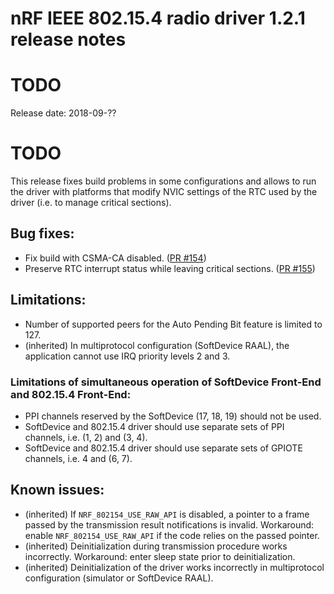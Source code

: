 # nRF IEEE 802.15.4 radio driver 1.2.1 release notes

# TODO
Release date: 2018-09-??
# TODO

This release fixes build problems in some configurations and allows to run the driver with platforms that modify NVIC settings of the RTC used by the driver (i.e. to manage critical sections).

## Bug fixes:
* Fix build with CSMA-CA disabled. ([PR #154](https://github.com/NordicSemiconductor/nRF-IEEE-802.15.4-radio-driver/pull/154))
* Preserve RTC interrupt status while leaving critical sections. ([PR #155](https://github.com/NordicSemiconductor/nRF-IEEE-802.15.4-radio-driver/pull/155))


## Limitations:
* Number of supported peers for the Auto Pending Bit feature is limited to 127.
* (inherited) In multiprotocol configuration (SoftDevice RAAL), the application cannot use IRQ priority levels 2 and 3.

### Limitations of simultaneous operation of SoftDevice Front-End and 802.15.4 Front-End:
* PPI channels reserved by the SoftDevice (17, 18, 19) should not be used.
* SoftDevice and 802.15.4 driver should use separate sets of PPI channels, i.e. (1, 2) and (3, 4).
* SoftDevice and 802.15.4 driver should use separate sets of GPIOTE channels, i.e. 4 and (6, 7).

## Known issues:
* (inherited) If `NRF_802154_USE_RAW_API` is disabled, a pointer to a frame passed by the transmission result notifications is invalid. Workaround: enable `NRF_802154_USE_RAW_API` if the code relies on the passed pointer.
* (inherited) Deinitialization during transmission procedure works incorrectly. Workaround: enter sleep state prior to deinitialization.
* (inherited) Deinitialization of the driver works incorrectly in multiprotocol configuration (simulator or SoftDevice RAAL).
